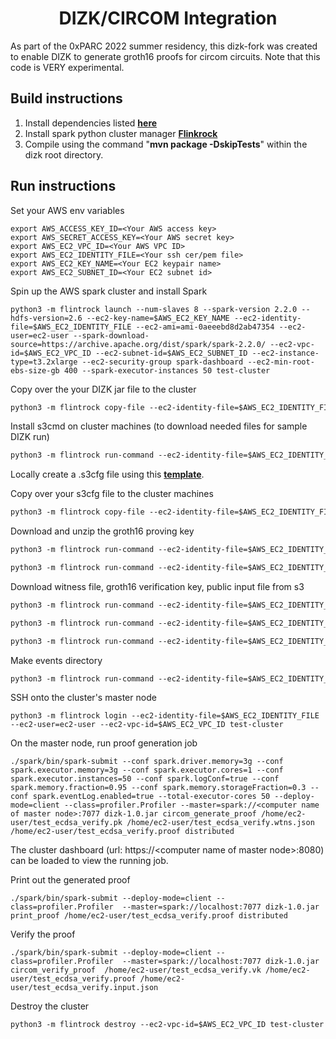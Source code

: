 <h1 align="center">DIZK/CIRCOM Integration</h1>

As part of the 0xPARC 2022 summer residency, this dizk-fork was created to enable DIZK to generate groth16 proofs for circom circuits.  Note that this code is VERY experimental.

## Build instructions

1) Install dependencies listed [__here__](https://github.com/kevjue/dizk/blob/kevjue/circom_integration/README.md#build-guide)
2) Install spark python cluster manager [__Flinkrock__](https://pypi.org/project/Flintrock/)
3) Compile using the command "**mvn package -DskipTests**" within the dizk root directory.


## Run instructions
Set your AWS env variables
```
export AWS_ACCESS_KEY_ID=<Your AWS access key>
export AWS_SECRET_ACCESS_KEY=<Your AWS secret key>
export AWS_EC2_VPC_ID=<Your AWS VPC ID>
export AWS_EC2_IDENTITY_FILE=<Your ssh cer/pem file>
export AWS_EC2_KEY_NAME=<Your EC2 keypair name>
export AWS_EC2_SUBNET_ID=<Your EC2 subnet id>
```


Spin up the AWS spark cluster and install Spark
```$xslt
python3 -m flintrock launch --num-slaves 8 --spark-version 2.2.0 --hdfs-version=2.6 --ec2-key-name=$AWS_EC2_KEY_NAME --ec2-identity-file=$AWS_EC2_IDENTITY_FILE --ec2-ami=ami-0aeeebd8d2ab47354 --ec2-user=ec2-user --spark-download-source=https://archive.apache.org/dist/spark/spark-2.2.0/ --ec2-vpc-id=$AWS_EC2_VPC_ID --ec2-subnet-id=$AWS_EC2_SUBNET_ID --ec2-instance-type=t3.2xlarge --ec2-security-group spark-dashboard --ec2-min-root-ebs-size-gb 400 --spark-executor-instances 50 test-cluster
```

Copy over the your DIZK jar file to the cluster
```xslt
python3 -m flintrock copy-file --ec2-identity-file=$AWS_EC2_IDENTITY_FILE --ec2-vpc-id=$AWS_EC2_VPC_ID --ec2-user=ec2-user test-cluster <path to compiled dizk jar (e.g. ~/dizk/target/dizk-1.0.jar>> /home/ec2-user/dizk-1.0.jar
```

Install s3cmd on cluster machines (to download needed files for sample DIZK run)
```xslt
python3 -m flintrock run-command --ec2-identity-file=$AWS_EC2_IDENTITY_FILE --ec2-vpc-id=$AWS_EC2_VPC_ID --ec2-user=ec2-user test-cluster "wget https://sourceforge.net/projects/s3tools/files/s3cmd/2.2.0/s3cmd-2.2.0.tar.gz; tar xzf s3cmd-2.2.0.tar.gz; cd s3cmd-2.2.0; sudo python setup.py install"
```

Locally create a .s3cfg file using this [__template__](https://s3tools.org/kb/item14.htm).

 Copy over your s3cfg file to the cluster machines 
```xslt
python3 -m flintrock copy-file --ec2-identity-file=$AWS_EC2_IDENTITY_FILE --ec2-vpc-id=$AWS_EC2_VPC_ID --ec2-user=ec2-user test-cluster <Path to your s3cfg file> /home/ec2-user/.s3cfg
```

Download and unzip the groth16 proving key
```xslt
python3 -m flintrock run-command --ec2-identity-file=$AWS_EC2_IDENTITY_FILE --ec2-vpc-id=$AWS_EC2_VPC_ID --ec2-user=ec2-user test-cluster "s3cmd get s3://devdos/test_ecdsa_verify.pk.tar.gz ."

python3 -m flintrock run-command --ec2-identity-file=$AWS_EC2_IDENTITY_FILE --ec2-vpc-id=$AWS_EC2_VPC_ID --ec2-user=ec2-user test-cluster tar xvfz /home/ec2-user/test_ecdsa_verify.pk.tar.gz
```

Download witness file, groth16 verification key, public input file from s3
```xslt
python3 -m flintrock run-command --ec2-identity-file=$AWS_EC2_IDENTITY_FILE --ec2-vpc-id=$AWS_EC2_VPC_ID --ec2-user=ec2-user test-cluster "s3cmd get s3://dizk-circom-demo/test_ecdsa_verify.wtns.json ."

python3 -m flintrock run-command --ec2-identity-file=$AWS_EC2_IDENTITY_FILE --ec2-vpc-id=$AWS_EC2_VPC_ID --ec2-user=ec2-user test-cluster "s3cmd get s3://dizk-circom-demo/test_ecdsa_verify.vk ."

python3 -m flintrock run-command --ec2-identity-file=$AWS_EC2_IDENTITY_FILE --ec2-vpc-id=$AWS_EC2_VPC_ID --ec2-user=ec2-user test-cluster "s3cmd get s3://dizk-circom-demo/test_ecdsa_verify.input.json ."
```

Make events directory
```xslt
python3 -m flintrock run-command --ec2-identity-file=$AWS_EC2_IDENTITY_FILE --ec2-vpc-id=$AWS_EC2_VPC_ID  --ec2-user=ec2-user test-cluster "mkdir /tmp/spark-events"
```

SSH onto the cluster's master node
```xlst
python3 -m flintrock login --ec2-identity-file=$AWS_EC2_IDENTITY_FILE --ec2-user=ec2-user --ec2-vpc-id=$AWS_EC2_VPC_ID test-cluster
```

On the master node, run proof generation job
```xlst
./spark/bin/spark-submit --conf spark.driver.memory=3g --conf spark.executor.memory=3g --conf spark.executor.cores=1 --conf spark.executor.instances=50 --conf spark.logConf=true --conf spark.memory.fraction=0.95 --conf spark.memory.storageFraction=0.3 --conf spark.eventLog.enabled=true --total-executor-cores 50 --deploy-mode=client --class=profiler.Profiler --master=spark://<computer name of master node>:7077 dizk-1.0.jar circom_generate_proof /home/ec2-user/test_ecdsa_verify.pk /home/ec2-user/test_ecdsa_verify.wtns.json /home/ec2-user/test_ecdsa_verify.proof distributed
```

The cluster dashboard (url: https://\<computer name of master node>:8080) can be loaded to view the running job.

Print out the generated proof
```
./spark/bin/spark-submit --deploy-mode=client --class=profiler.Profiler  --master=spark://localhost:7077 dizk-1.0.jar print_proof /home/ec2-user/test_ecdsa_verify.proof distributed
```

Verify the proof
```
./spark/bin/spark-submit --deploy-mode=client --class=profiler.Profiler  --master=spark://localhost:7077 dizk-1.0.jar circom_verify_proof  /home/ec2-user/test_ecdsa_verify.vk /home/ec2-user/test_ecdsa_verify.proof /home/ec2-user/test_ecdsa_verify.input.json
```

Destroy the cluster
```
python3 -m flintrock destroy --ec2-vpc-id=$AWS_EC2_VPC_ID test-cluster
```


